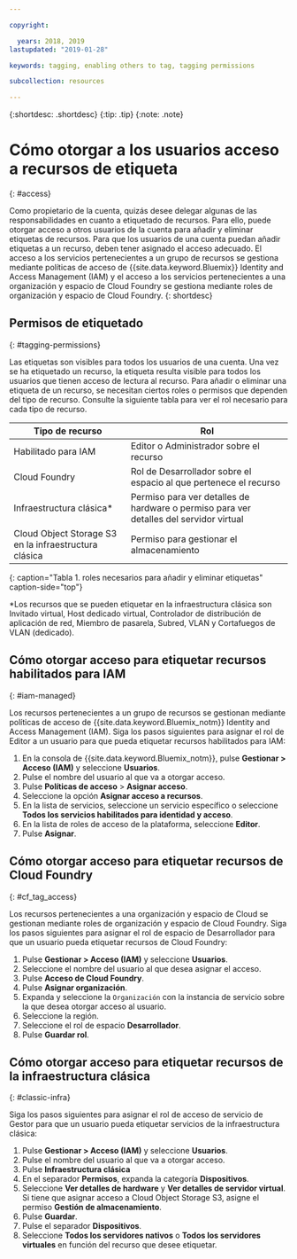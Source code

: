 ```yaml
---

copyright:

  years: 2018, 2019
lastupdated: "2019-01-28"

keywords: tagging, enabling others to tag, tagging permissions

subcollection: resources

---
```


{:shortdesc: .shortdesc}
{:tip: .tip}
{:note: .note}


# Cómo otorgar a los usuarios acceso a recursos de etiqueta
{: #access}

Como propietario de la cuenta, quizás desee delegar algunas de las responsabilidades en cuanto a etiquetado de recursos. Para ello, puede otorgar acceso a otros usuarios de la cuenta para añadir y eliminar etiquetas de recursos. Para que los usuarios de una cuenta puedan añadir etiquetas a un recurso, deben tener asignado el acceso adecuado. El acceso a los servicios pertenecientes a un grupo de recursos se gestiona mediante políticas de acceso de {{site.data.keyword.Bluemix}} Identity and Access Management (IAM) y el acceso a los servicios pertenecientes a una organización y espacio de Cloud Foundry se gestiona mediante roles de organización y espacio de Cloud Foundry.
{: shortdesc}

## Permisos de etiquetado
{: #tagging-permissions}

Las etiquetas son visibles para todos los usuarios de una cuenta. Una vez se ha etiquetado un recurso, la etiqueta resulta visible para todos los usuarios que tienen acceso de lectura al recurso. Para añadir o eliminar una etiqueta de un recurso, se necesitan ciertos roles o permisos que dependen del tipo de recurso. Consulte la siguiente tabla para ver el rol necesario para cada tipo de recurso.


| Tipo de recurso | Rol |
|--------|---------------|
| Habilitado para IAM | Editor o Administrador sobre el recurso |
| Cloud Foundry | Rol de Desarrollador sobre el espacio al que pertenece el recurso  |
| Infraestructura clásica*| Permiso para ver detalles de hardware o permiso para ver detalles del servidor virtual |
| Cloud Object Storage S3 en la infraestructura clásica | Permiso para gestionar el almacenamiento |
{: caption="Tabla 1. roles necesarios para añadir y eliminar etiquetas" caption-side="top"}

*Los recursos que se pueden etiquetar en la infraestructura clásica son Invitado virtual, Host dedicado virtual, Controlador de distribución de aplicación de red, Miembro de pasarela, Subred, VLAN y Cortafuegos de VLAN (dedicado).


## Cómo otorgar acceso para etiquetar recursos habilitados para IAM
{: #iam-managed}

Los recursos pertenecientes a un grupo de recursos se gestionan mediante políticas de acceso de {{site.data.keyword.Bluemix_notm}} Identity and Access Management (IAM). Siga los pasos siguientes para asignar el rol de Editor a un usuario para que pueda etiquetar recursos habilitados para IAM:

  1. En la consola de {{site.data.keyword.Bluemix_notm}}, pulse **Gestionar > Acceso (IAM)** y seleccione **Usuarios**.
  2. Pulse el nombre del usuario al que va a otorgar acceso.
  3. Pulse **Políticas de acceso** > **Asignar acceso**.
  4. Seleccione la opción **Asignar acceso a recursos**.
  5. En la lista de servicios, seleccione un servicio específico o seleccione **Todos los servicios habilitados para identidad y acceso**.
  6. En la lista de roles de acceso de la plataforma, seleccione **Editor**.
  7. Pulse **Asignar**.

## Cómo otorgar acceso para etiquetar recursos de Cloud Foundry
{: #cf_tag_access}

Los recursos pertenecientes a una organización y espacio de Cloud se gestionan mediante roles de organización y espacio de Cloud Foundry. Siga los pasos siguientes para asignar el rol de espacio de Desarrollador para que un usuario pueda etiquetar recursos de Cloud Foundry:

 1. Pulse **Gestionar > Acceso (IAM)** y seleccione **Usuarios**.
2. Seleccione el nombre del usuario al que desea asignar el acceso.
3. Pulse **Acceso de Cloud Foundry**.
4. Pulse **Asignar organización**.
5. Expanda y seleccione la `Organización` con la instancia de servicio sobre la que desea otorgar acceso al usuario.
6. Seleccione la región.
7. Seleccione el rol de espacio **Desarrollador**.
8. Pulse **Guardar rol**.

## Cómo otorgar acceso para etiquetar recursos de la infraestructura clásica
{: #classic-infra}

Siga los pasos siguientes para asignar el rol de acceso de servicio de Gestor para que un usuario pueda etiquetar servicios de la infraestructura clásica:

  1. Pulse **Gestionar > Acceso (IAM)** y seleccione **Usuarios**.
  2. Pulse el nombre del usuario al que va a otorgar acceso.
  3. Pulse **Infraestructura clásica**
  4. En el separador **Permisos**, expanda la categoría **Dispositivos**.
  5. Seleccione **Ver detalles de hardware** y **Ver detalles de servidor virtual**. Si tiene que asignar acceso a Cloud Object Storage S3, asigne el permiso **Gestión de almacenamiento**.
  6. Pulse **Guardar**.
  7. Pulse el separador **Dispositivos**.
  8. Seleccione **Todos los servidores nativos** o **Todos los servidores virtuales** en función del recurso que desee etiquetar.
